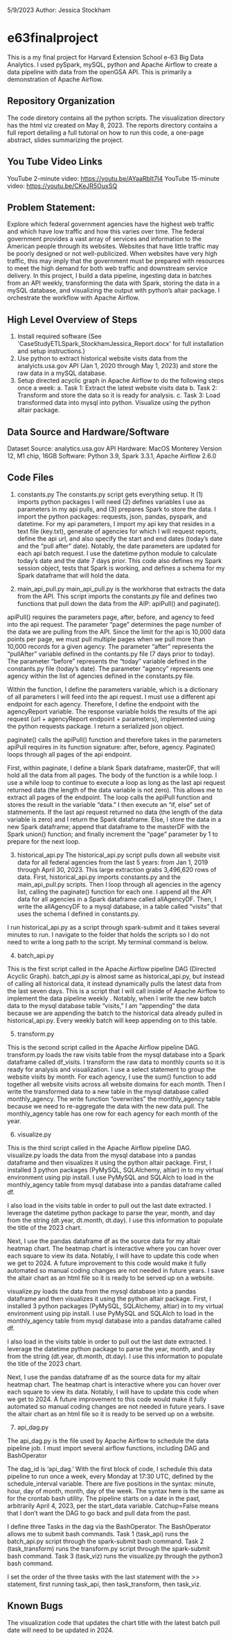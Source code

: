 5/9/2023
Author: Jessica Stockham

# e63finalproject
This is a my final project for Harvard Extension School e-63 Big Data Analytics. I used pySpark, mySQL, python and Apache Airflow to create a data pipeline with data from the openGSA API. This is primarily a demonstration of Apache Airflow.

## Repository Organization
The code diretory contains all the python scripts. The visualization directory has the html viz created on May 8, 2023. The reports directory contains a full report detailing a full tutorial on how to run this code, a one-page abstract, slides summarizing the project.

## You Tube Video Links
YouTube 2-minute video: https://youtu.be/AYaaRbIt7I4
YouTube 15-minute video: https://youtu.be/CKeJR5OuxSQ

## Problem Statement: 
Explore which federal government agencies have the highest web traffic and which have low traffic and how this varies over time. The federal government provides a vast array of services and information to the American people through its websites. Websites that have little traffic may be poorly designed or not well-publicized. When websites have very high traffic, this may imply that the government must be prepared with resources to meet the high demand for both web traffic and downstream service delivery. In this project, I build a data pipeline, ingesting data in batches from an API weekly, transforming the data with Spark, storing the data in a mySQL database, and visualizing the output with python’s altair package. I orchestrate the workflow with Apache Airflow. 

## High Level Overview of Steps
1.	Install required software (See 'CaseStudyETLSpark_StockhamJessica_Report.docx' for full installation and setup instructions.)
2.	Use python to extract historical website visits data from the analyicts.usa.gov API (Jan 1, 2020 through May 1, 2023) and store the raw data in a mySQL database.
3.	Setup directed acyclic graph in Apache Airflow to do the following steps once a week:
a.	Task 1: Extract the latest website visits data 
b.	Task 2: Transform and store the data so it is ready for analysis.
c.	Task 3: Load transformed data into mysql into python. Visualize using the python altair package. 

## Data Source and Hardware/Software
Dataset Source: analytics.usa.gov API
Hardware: MacOS Monterey Version 12, M1 chip, 16GB
Software: Python 3.9, Spark 3.3.1, Apache Airflow 2.6.0

## Code Files

1. constants.py
The constants.py script gets everything setup. It (1) imports python packages I will need (2) defines variables I use as parameters in my api pulls, and (3) prepares Spark to store the data. I import the python packages: requests, json, pandas, pyspark, and datetime.  For my api parameters, I import my api key that resides in a text file (key.txt), generate of agencies for which I will request reports, define the api url, and also specify the start and end dates (today’s date and the “pull after” date). Notably, the date parameters are updated for each api batch request. I use the datetime python module to calculate today’s date and the date 7 days prior. This code also defines my Spark session object, tests that Spark is working, and defines a schema for my Spark dataframe that will hold the data. 

2. main_api_pull.py
main_api_pull.py is the workhorse that extracts the data from the API. This script imports the constants.py file and defines two functions that pull down the data from the AIP: apiPull() and paginate(). 

apiPull() requires the parameters page, after, before, and agency to feed into the api request. The parameter “page” determines the page number of the data we are pulling from the API. Since the limit for the api is 10,000 data points per page, we must pull multiple pages when we pull more than 10,000 records for a given agency. The parameter “after” represents the “pullAfter” variable defined in the contants.py file (7 days prior to today). The parameter “before” represents the “today” variable defined in the constants.py file (today’s date). The parameter “agency” represents one agency within the list of agencies defined in the constants.py file. 

Within the function, I define the parameters variable, which is a dictionary of all parameters I will feed into the api request. I must use a different api endpoint for each agency. Therefore, I define the endpoint with the agencyReport variable. The response variable holds the results of the api request (url + agencyReport endpoint + parameters), implemented using the python requests package. I return a serialized json object.

paginate() calls the apiPull() function and therefore takes in the parameters apiPull requires in its function signature: after, before, agency.  Paginate() loops through all pages of the api endpoint. 

First, within paginate, I define a blank Spark dataframe, masterDF, that will hold all the data from all pages. The body of the function is a while loop. I use a while loop to continue to execute a loop as long as the last api request returned data (the length of the data variable is not zero).  This allows me to extract all pages of the endpoint. The loop calls the apiPull function and stores the result in the variable “data.” I then execute an “if, else” set of statmements. If the last api request returned no data (the length of the data variable is zero) and I return the Spark dataframe. Else, I store the data in a new Spark dataframe; append that dataframe to the masterDF with the Spark union() function; and finally increment the “page” parameter by 1 to prepare for the next loop.


3. historical_api.py
The historical_api.py script pulls down all website visit data for all federal agencies from the last 5 years: from Jan 1, 2019 through April 30, 2023. This large extraction grabs 3,496,620 rows of data. First, historical_api.py imports constants.py and the main_api_pull.py scripts. Then I loop through all agencies in the agency list, calling the paginate() function for each one. I append all the API data for all agencies in a Spark dataframe called allAgencyDF. Then, I write the allAgencyDF to a mysql database, in a table called “visits” that uses the schema I defined in constants.py.

I run historical_api.py as a script through spark-submit and it takes several minutes to run. I navigate to the folder that holds the scripts so I do not need to write a long path to the script. My terminal command is below.



4. batch_api.py

This is the first script called in the Apache Airflow pipeline DAG (Directed Acyclic Graph). batch_api.py is almost same as historical_api.py, but instead of calling all historical data, it instead dynamically pulls the latest data from the last seven days. This is a script that I will call inside of Apache Airflow to implement the data pipeline weekly . Notably, when I write the new batch data to the mysql database table “visits,” I am “appending” the data because we are appending the batch to the historical data already pulled in historical_api.py. Every weekly batch will keep appending on to this table.

5. transform.py

This is the second script called in the Apache Airflow pipeline DAG. transform.py  loads the raw visits table from the mysql database into a Spark dataframe called df_visits. I transform the raw data to monthly counts so it is ready for analysis and visualization. I use a select statement to group the website visits by month.  For each agency, I use the sum() function to add together all website visits across all website domains for each month. Then I write the transformed data to a new table in the mysql database called monthly_agency. The write function “overwrites” the monthly_agency table because we need to re-aggregate the data with the new data pull. The monthly_agency table has one row for each agency for each month of the year.

6. visualize.py

This is the third script called in the Apache Airflow pipeline DAG. visualize.py loads the data from the mysql database into a pandas dataframe and then visualizes it using the python altair package. First, I installed 3 python packages (PyMySQL, SQLAlchemy, altiar) in to my virtual environment using pip install. I use PyMySQL and SQLAlch to load in the monthly_agency table from mysql database into a pandas dataframe called df.

I also load in the visits table in order to pull out the last date extracted. I leverage the datetime python package to parse the year, month, and day from the string (dt.year, dt.month, dt.day). I use this information to populate the title of the 2023 chart.

Next, I use the pandas dataframe df as the source data for my altair heatmap chart. The heatmap chart is interactive where you can hover over each square to view its data. Notably, I will have to update this code when we get to 2024. A future improvement to this code would make it fully automated so manual coding changes are not needed in future years. I save the altair chart as an html file so it is ready to be served up on a website. 

visualize.py loads the data from the mysql database into a pandas dataframe and then visualizes it using the python altair package. First, I installed 3 python packages (PyMySQL, SQLAlchemy, altiar) in to my virtual environment using pip install. I use PyMySQL and SQLAlch to load in the monthly_agency table from mysql database into a pandas dataframe called df.

I also load in the visits table in order to pull out the last date extracted. I leverage the datetime python package to parse the year, month, and day from the string (dt.year, dt.month, dt.day). I use this information to populate the title of the 2023 chart.

Next, I use the pandas dataframe df as the source data for my altair heatmap chart. The heatmap chart is interactive where you can hover over each square to view its data. Notably, I will have to update this code when we get to 2024. A future improvement to this code would make it fully automated so manual coding changes are not needed in future years. I save the altair chart as an html file so it is ready to be served up on a website.

7. api_dag.py

The api_dag.py is the file used by Apache Airflow to schedule the data pipeline job. I must import several airflow functions, including DAG and BashOperator

The dag_id is ‘api_dag.’ With the first block of code, I schedule this data pipeline to run once a week, every Monday at 17:30 UTC,  defined by the schedule_interval variable. There are five positions in the syntax: minute, hour, day of month, month, day of the week. The syntax here is the same as for the crontab bash utility. The pipeline starts on a date in the past, arbitrarily April 4, 2023, per the start_data variable. Catchup=False means that I don’t want the DAG to go back and pull data from the past.

I define three Tasks in the dag via the BashOperator. The BashOperator allows me to submit bash commands. Task 1 (task_api) runs the batch_api.py script through the spark-submit bash command. Task 2 (task_transform) runs the transform.py script through the spark-submit bash command. Task 3 (task_viz) runs the visualize.py through the python3 bash command. 

I set the order of the three tasks with the last statement with the >> statement, first running task_api, then task_transform, then task_viz.


## Known Bugs
The visualization code that updates the chart title with the latest batch pull date will need to be updated in 2024.


